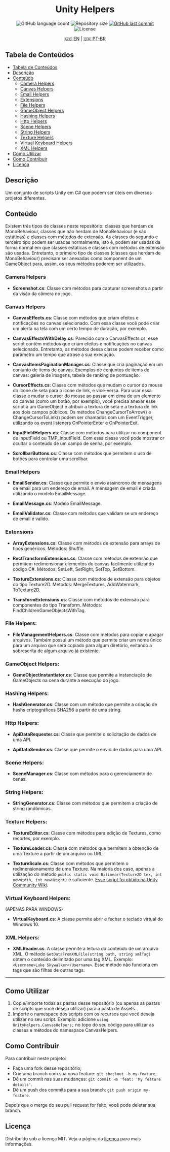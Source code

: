 <h1 align="center">
    Unity Helpers
</h1>

<p align="center">
  <img alt="GitHub language count" src="https://img.shields.io/github/languages/count/JV-Amorim/Unity-Helpers">

  <img alt="Repository size" src="https://img.shields.io/github/repo-size/JV-Amorim/Unity-Helpers">

  <a href="https://github.com/JV-Amorim/Unity-Helpers/commits/master">
    <img alt="GitHub last commit" src="https://img.shields.io/github/last-commit/JV-Amorim/Unity-Helpers">
  </a>

  <img alt="License" src="https://img.shields.io/badge/license-MIT-brightgreen">
</p>

<p align="center">
  <a href="https://github.com/JV-Amorim/Unity-Helpers/blob/master/README.md">🇬🇧 EN<a/> |
  <a href="https://github.com/JV-Amorim/Unity-Helpers/blob/master/README-PT-BR.md">🇧🇷 PT-BR<a/>
</p>

## Tabela de Conteúdos

- [Tabela de Conteúdos](#tabela-de-conte%C3%BAdo)
- [Descrição](#descri%C3%A7%C3%A3o)
- [Conteúdo](#conte%C3%BAdo)
  - [Camera Helpers](#camera-helpers)
  - [Canvas Helpers](#canvas-helpers)
  - [Email Helpers](#email-helpers)
  - [Extensions](#extensions)
  - [File Helpers](file-helpers)
  - [GameObject Helpers](gameobject-helpers)
  - [Hashing Helpers](hashing-helpers)
  - [Http Helpers](http-helpers)
  - [Scene Helpers](scene-helpers)
  - [String Helpers](string-helpers)
  - [Texture Helpers](texture-helpers)
  - [Virtual Keyboard Helpers](virtual-keyboard-helpers)
  - [XML Helpers](xml-helpers)
- [Como Utilizar](#como-utilizar)
- [Como Contribuir](#como-contribuir)
- [Licença](#licen%C3%A7a)

## Descrição

Um conjunto de scripts Unity em C# que podem ser úteis em diversos projetos diferentes.

## Conteúdo

Existem três tipos de classes neste repositório: classes que herdam de MonoBehaviour, classes que não herdam de MonoBehaviour (e são estáticas) e classes com métodos de extensão. As classes do segundo e terceiro tipo podem ser usadas normalmente, isto é, podem ser usadas da forma normal em que classes estáticas e classes com métodos de extensão são usadas. Entretanto, o primeiro tipo de classes (classes que herdam de MonoBehaviour) precisam ser anexadas como component de um GameObject para, assim, os seus métodos poderem ser utilizados.

### Camera Helpers

- **Screenshot.cs**: Classe com métodos para capturar screenshots a partir da visão da câmera no jogo.

### Canvas Helpers

- **CanvasEffects.cs**: Classe com métodos que criam efeitos e notificações no canvas selecionado. Com essa classe você pode criar um alerta na tela com um certo tempo de duração, por exemplo.

- **CanvasEffectsWithDelay.cs**: Parecido com o  CanvasEffects.cs, esse script contém métodos que criam efeitos e notificações no canvas selecionado. Entretanto, os métodos dessa classe podem receber como parâmetro um tempo que atrase a sua execução.

- **CanvasItemsPaginationManager.cs**: Classe que cria paginação em um conjunto de items de canvas. Exemplos de conjuntos de items de canvas: galeria de imagens, tabela de ranking de pontuação.

- **CursorEffects.cs**: Classe com métodos que mudam o cursor do mouse do ícone de seta para o ícone de link, e vice-versa. Para usar essa classe e mudar o cursor do mouse ao passar em cima de um elemento do canvas (como um botão, por exemplo), você precisa anexar esse script à um GameObject e atribuir a textura de seta e a textura de link aos dois campos públicos. Os métodos ChangeCursorToArrow() e ChangeCursorToLink() podem ser chamados com um EventTrigger, utilizando os event listeners OnPointerEnter e OnPointerExit.

- **InputFieldHelpers.cs**: Classe com métodos para utilizar no component de InputField ou TMP_InputField. Com essa classe você pode mostrar or ocultar o conteúdo de um campo de senha, por exemplo.

- **ScrollbarButtons.cs**: Classe com métodos que permitem o uso de botões para controlar uma scrollbar.

### Email Helpers

- **EmailSender.cs**: Classe que permite o envio assíncrono de mensagens de email para um endereço de email. A mensagem de email é criada utilizando o modelo EmailMessage.

- **EmailMessage.cs**: Modelo EmailMessage.

- **EmailValidator.cs**: Classe com métodos que validam se um endereço de email é valido.

### Extensions

- **ArrayExtensions.cs**: Classe com métodos de extensão para arrays de tipos genéricos. Métodos: Shuffle.

- **RectTransformExtensions.cs**: Classe com métodos de extensão que permitem redimensionar elementos do canvas facilmente utilizando código C#. Métodos: SetLeft, SetRight, SetTop, SetBottom.

- **TextureExtensions.cs**: Classe com métodos de extensão para objetos do tipo Texture2D. Métodos: MergeTextures, AddWatermark, ToTexture2D.

- **TransformExtensions.cs**: Classe com métodos de extensão para componentes do tipo Transform. Métodos: FindChildrenGameObjectsWithTag.

### File Helpers:

- **FileManagementHelpers.cs**: Classe com métodos para copiar e apagar arquivos. Também possui um método que permite criar um nome único para um arquivo que será copiado para algum diretório, evitando a sobrescrita de algum arquivo já existente.

### GameObject Helpers:

- **GameObjectInstantiator.cs**: Classe que permite a instanciação de GameObjects na cena durante a execução do jogo.

### Hashing Helpers:

- **HashGenerator.cs**: Classe com um método que permite a criação de hashs criptográficos SHA256 a partir de uma string.

### Http Helpers:

- **ApiDataRequester.cs**: Classe que permite o solicitação de dados de uma API.

- **ApiDataSender.cs**: Classe que permite o envio de dados para uma API.

### Scene Helpers:

- **SceneManager.cs**: Classe com métodos para o gerenciamento de cenas.

### String Helpers:

- **StringGenerator.cs**: Classe com métodos que permitem a criação de string randômicas.

### Texture Helpers:

- **TextureEditor.cs**: Classe com métodos para edição de Textures, como recortes, por exemplo.

- **TextureLoader.cs**: Classe com métodos que permitem a obtenção de uma Texture a partir de um arquivo ou URL.

- **TextureScale.cs**: Classe com métodos que permitem o redimensionamento de uma Texture. Na maioria dos caso, apenas a utilização do método `public static void Bilinear(Texture2D tex, int newWidth, int newHeight)` é suficiente. [Esse script foi obtido na Unity Community Wiki](https://wiki.unity3d.com/index.php/TextureScale).

### Virtual Keyboard Helpers:

(APENAS PARA WINDOWS)

- **VirtualKeyboard.cs**: A classe permite abrir e fechar o teclado virtual do Windows 10.

### XML Helpers:

- **XMLReader.cs**: A classe permite a leitura do conteúdo de um arquivo XML. O método `GetDataFromXMLFile(string path, string xmlTag)` obtém o conteúdo delimitado por uma tag XML. Exemplo: `<Username>Luke Skywalker</Username>`. Esse método não funciona em tags que são filhas de outras tags.

---

## Como Utilizar

1. Copie/importe todas as pastas desse repositório (ou apenas as pastas de scripts que você deseja utilizar) para a pasta de Assets.
2. Importe o namespace dos scripts com os recursos que você deseja utilizar no seu script. Exemplo: adicione `using UnityHelpers.CanvasHelpers;` no topo do seu código para utilizar as classes e métodos do namespace CanvasHelpers.

## Como Contribuir

Para contribuir neste projeto:

- Faça uma fork desse repositório;
- Crie uma branch com sua nova feature: `git checkout -b my-feature`;
- Dê um commit nas suas mudanças: `git commit -m 'feat: 'My feature details'`.
- Dê um push dos commits para a sua branch: `git push origin my-feature`.

Depois que o merge do seu pull request for feito, você pode deletar sua branch.

## Licença

Distribuído sob a licença MIT. Veja a página da [licença](https://opensource.org/licenses/MIT) para mais informações.
